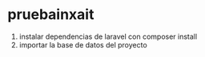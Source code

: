 # pruebainxait
1. instalar dependencias de laravel con composer install
2. importar la base de datos del proyecto
